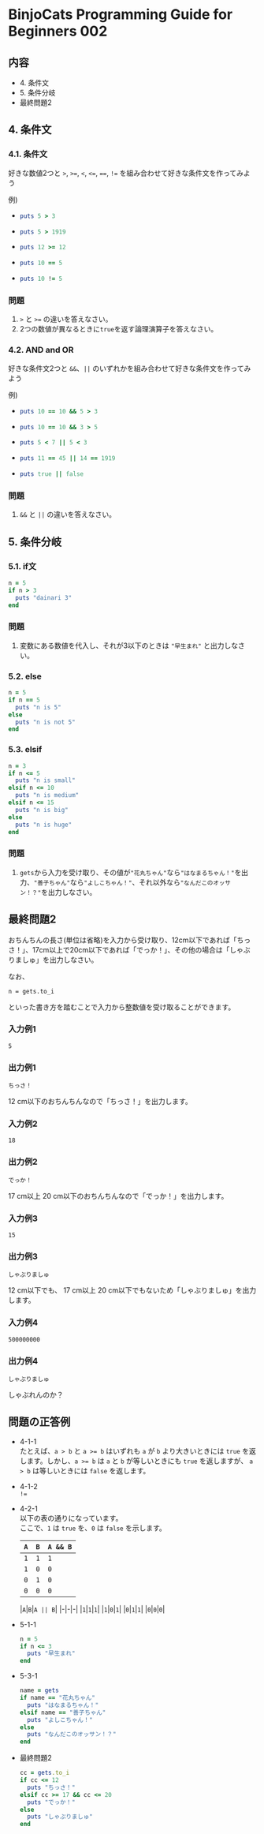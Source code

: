 # BinjoCats Programming Guide for Beginners 002

## 内容

- 4\. 条件文
- 5\. 条件分岐
- 最終問題2

## 4. 条件文

### 4.1. 条件文

好きな数値2つと `>`, `>=`, `<`, `<=`, `==`, `!=` を組み合わせて好きな条件文を作ってみよう

例)
- ```ruby
  puts 5 > 3
  ```

- ```ruby
  puts 5 > 1919
  ```

- ```ruby
  puts 12 >= 12
  ```

- ```ruby
  puts 10 == 5
  ```

- ```ruby
  puts 10 != 5
  ```

### 問題

1. `>` と `>=` の違いを答えなさい。
2. 2つの数値が異なるときに`true`を返す論理演算子を答えなさい。

### 4.2. AND and OR

好きな条件文2つと `&&`、`||` のいずれかを組み合わせて好きな条件文を作ってみよう

例)

- ```ruby
  puts 10 == 10 && 5 > 3
  ```

- ```ruby
  puts 10 == 10 && 3 > 5
  ```

- ```ruby
  puts 5 < 7 || 5 < 3
  ```

- ```ruby
  puts 11 == 45 || 14 == 1919
  ```

- ```ruby
  puts true || false
  ```

### 問題

1. `&&` と `||` の違いを答えなさい。

## 5. 条件分岐

### 5.1. if文

```ruby
n = 5
if n > 3
  puts "dainari 3"
end
```

### 問題

1. 変数にある数値を代入し、それが3以下のときは `"早生まれ"` と出力しなさい。

### 5.2. else

```ruby
n = 5
if n == 5
  puts "n is 5"
else
  puts "n is not 5"
end
```

### 5.3. elsif

```ruby
n = 3
if n <= 5
  puts "n is small"
elsif n <= 10
  puts "n is medium"
elsif n <= 15
  puts "n is big"
else
  puts "n is huge"
end
```

### 問題

1. `gets`から入力を受け取り、その値が`"花丸ちゃん"`なら`"はなまるちゃん！"`を出力、`"善子ちゃん"`なら`"よしこちゃん！"`、それ以外なら`"なんだこのオッサン！？"`を出力しなさい。

## 最終問題2

おちんちんの長さ(単位は省略)を入力から受け取り、12cm以下であれば「ちっさ！」、17cm以上で20cm以下であれば「でっか！」、その他の場合は「しゃぶりましゅ」を出力しなさい。

なお、
```
n = gets.to_i
```
といった書き方を踏むことで入力から整数値を受け取ることができます。

### 入力例1

```
5
```

### 出力例1

```
ちっさ！
```

12 cm以下のおちんちんなので「ちっさ！」を出力します。

### 入力例2

```
18
```

### 出力例2

```
でっか！
```

17 cm以上 20 cm以下のおちんちんなので「でっか！」を出力します。

### 入力例3

```
15
```

### 出力例3

```
しゃぶりましゅ
```

12 cm以下でも、 17 cm以上 20 cm以下でもないため「しゃぶりましゅ」を出力します。

### 入力例4

```
500000000
```

### 出力例4

```
しゃぶりましゅ
```

しゃぶれんのか？

## 問題の正答例

- 4-1-1  
  たとえば、`a > b` と `a >= b` はいずれも `a` が `b` より大きいときには `true` を返します。しかし、`a >= b` は `a` と `b` が等しいときにも `true` を返しますが、 `a > b` は等しいときには `false` を返します。

- 4-1-2  
  `!=`

- 4-2-1  
  以下の表の通りになっています。  
  ここで、`1` は `true` を、`0` は `false` を示します。

  |`A`|`B`|`A && B`|
  |-|-|-|
  |`1`|`1`|`1`|
  |`1`|`0`|`0`|
  |`0`|`1`|`0`|
  |`0`|`0`|`0`|

  |`A`|`B`|`A || B`|
  |-|-|-|
  |`1`|`1`|`1`|
  |`1`|`0`|`1`|
  |`0`|`1`|`1`|
  |`0`|`0`|`0`|

- 5-1-1  
  ```ruby
  n = 5
  if n <= 3
    puts "早生まれ"
  end
  ```

- 5-3-1  
  ```ruby
  name = gets
  if name == "花丸ちゃん"
    puts "はなまるちゃん！"
  elsif name == "善子ちゃん"
    puts "よしこちゃん！"
  else
    puts "なんだこのオッサン！？"
  end
  ```

- 最終問題2  
  ```ruby
  cc = gets.to_i
  if cc <= 12
    puts "ちっさ！"
  elsif cc >= 17 && cc <= 20
    puts "でっか！"  
  else
    puts "しゃぶりましゅ"
  end
  ```